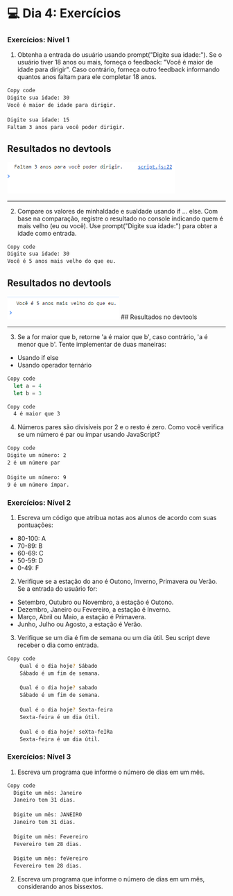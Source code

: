 
# 💻 Dia 4: Exercícios

### Exercícios: Nível 1

1. Obtenha a entrada do usuário usando prompt("Digite sua idade:"). Se o usuário tiver 18 anos ou mais, forneça o feedback: "Você é maior de idade para dirigir". Caso contrário, forneça outro feedback informando quantos anos faltam para ele completar 18 anos.

```sh
Copy code
Digite sua idade: 30
Você é maior de idade para dirigir.

Digite sua idade: 15
Faltam 3 anos para você poder dirigir.
```

## Resultados no devtools

<img src="./assets/img/image.png">

---

2. Compare os valores de minhaIdade e suaIdade usando if … else. Com base na comparação, registre o resultado no console indicando quem é mais velho (eu ou você). Use prompt("Digite sua idade:") para obter a idade como entrada.

```sh
Copy code
Digite sua idade: 30
Você é 5 anos mais velho do que eu.
```

## Resultados no devtools

<img src="./assets/img/image2.png"> 
## Resultados no devtools

---

3. Se a for maior que b, retorne 'a é maior que b', caso contrário, 'a é menor que b'. Tente implementar de duas maneiras:

- Usando if else
- Usando operador ternário

```js
Copy code
  let a = 4
  let b = 3
```

```sh
Copy code
  4 é maior que 3
```

4. Números pares são divisíveis por 2 e o resto é zero. Como você verifica se um número é par ou ímpar usando JavaScript?


```sh
Copy code
Digite um número: 2
2 é um número par

Digite um número: 9
9 é um número ímpar.
```

### Exercícios: Nível 2
1. Escreva um código que atribua notas aos alunos de acordo com suas pontuações:

- 80-100: A
- 70-89: B
- 60-69: C
- 50-59: D
- 0-49: F

2. Verifique se a estação do ano é Outono, Inverno, Primavera ou Verão. Se a entrada do usuário for:

- Setembro, Outubro ou Novembro, a estação é Outono.
- Dezembro, Janeiro ou Fevereiro, a estação é Inverno.
- Março, Abril ou Maio, a estação é Primavera.
- Junho, Julho ou Agosto, a estação é Verão.

3. Verifique se um dia é fim de semana ou um dia útil. Seu script deve receber o dia como entrada.

```sh
Copy code
    Qual é o dia hoje? Sábado
    Sábado é um fim de semana.

    Qual é o dia hoje? sabado
    Sábado é um fim de semana.

    Qual é o dia hoje? Sexta-feira
    Sexta-feira é um dia útil.

    Qual é o dia hoje? seXta-feIRa
    Sexta-feira é um dia útil.
```

### Exercícios: Nível 3

1. Escreva um programa que informe o número de dias em um mês.

```sh
Copy code
  Digite um mês: Janeiro
  Janeiro tem 31 dias.

  Digite um mês: JANEIRO
  Janeiro tem 31 dias.

  Digite um mês: Fevereiro
  Fevereiro tem 28 dias.

  Digite um mês: feVereiro
  Fevereiro tem 28 dias.
```  
2. Escreva um programa que informe o número de dias em um mês, considerando anos bissextos.